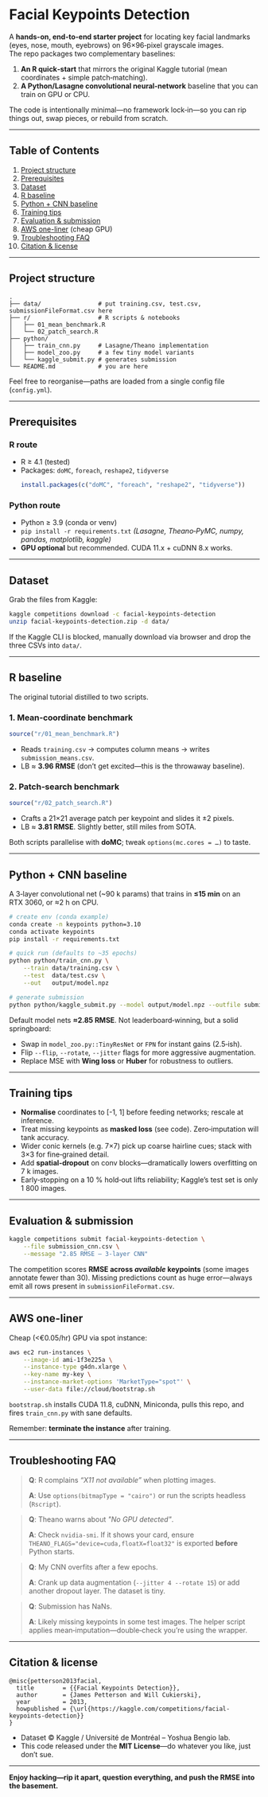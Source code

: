 # Facial Keypoints Detection  

A **hands-on, end-to-end starter project** for locating key facial landmarks (eyes, nose, mouth, eyebrows) on 96×96‑pixel grayscale images.  
The repo packages two complementary baselines:

1. **An R quick‑start** that mirrors the original Kaggle tutorial (mean coordinates + simple patch‑matching).  
2. **A Python/Lasagne convolutional neural‑network** baseline that you can train on GPU or CPU.

The code is intentionally minimal—no framework lock‑in—so you can rip things out, swap pieces, or rebuild from scratch.

---

## Table of Contents
1. [Project structure](#project-structure)
2. [Prerequisites](#prerequisites)
3. [Dataset](#dataset)
4. [R baseline](#r-baseline)
5. [Python + CNN baseline](#python--cnn-baseline)
6. [Training tips](#training-tips)
7. [Evaluation & submission](#evaluation--submission)
8. [AWS one-liner](#aws-one-liner) (cheap GPU)
9. [Troubleshooting FAQ](#troubleshooting-faq)
10. [Citation & license](#citation--license)

---

## Project structure
```text
.
├── data/                # put training.csv, test.csv, submissionFileFormat.csv here
├── r/                   # R scripts & notebooks
│   ├── 01_mean_benchmark.R
│   └── 02_patch_search.R
├── python/
│   ├── train_cnn.py     # Lasagne/Theano implementation
│   ├── model_zoo.py     # a few tiny model variants
│   └── kaggle_submit.py # generates submission
└── README.md            # you are here
```
Feel free to reorganise—paths are loaded from a single config file (`config.yml`).

---

## Prerequisites
### R route  
* R ≥ 4.1 (tested)  
* Packages: `doMC`, `foreach`, `reshape2`, `tidyverse`  
  ```r
  install.packages(c("doMC", "foreach", "reshape2", "tidyverse"))
  ```

### Python route  
* Python ≥ 3.9 (conda or venv)  
* `pip install -r requirements.txt` *(Lasagne, Theano‑PyMC, numpy, pandas, matplotlib, kaggle)*  
* **GPU optional** but recommended.  CUDA 11.x + cuDNN 8.x works.

---

## Dataset
Grab the files from Kaggle:
```bash
kaggle competitions download -c facial-keypoints-detection
unzip facial-keypoints-detection.zip -d data/
```
If the Kaggle CLI is blocked, manually download via browser and drop the three CSVs into `data/`.

---

## R baseline
The original tutorial distilled to two scripts.

### 1. Mean‑coordinate benchmark
```r
source("r/01_mean_benchmark.R")
```
* Reads `training.csv` → computes column means → writes `submission_means.csv`.
* LB ≈ **3.96 RMSE** (don’t get excited—this is the throwaway baseline).

### 2. Patch‑search benchmark
```r
source("r/02_patch_search.R")
```
* Crafts a 21×21 average patch per keypoint and slides it ±2 pixels.
* LB ≈ **3.81 RMSE**.  Slightly better, still miles from SOTA.

Both scripts parallelise with **doMC**; tweak `options(mc.cores = …)` to taste.

---

## Python + CNN baseline
A 3‑layer convolutional net (~90 k params) that trains in **≤15 min** on an RTX 3060, or ≈2 h on CPU.

```bash
# create env (conda example)
conda create -n keypoints python=3.10
conda activate keypoints
pip install -r requirements.txt

# quick run (defaults to ~35 epochs)
python python/train_cnn.py \
    --train data/training.csv \
    --test  data/test.csv \
    --out   output/model.npz

# generate submission
python python/kaggle_submit.py --model output/model.npz --outfile submission_cnn.csv
```
Default model nets **≈2.85 RMSE**.  Not leaderboard‑winning, but a solid springboard:
* Swap in `model_zoo.py::TinyResNet` or `FPN` for instant gains (2.5‑ish).
* Flip `--flip`, `--rotate`, `--jitter` flags for more aggressive augmentation.
* Replace MSE with **Wing loss** or **Huber** for robustness to outliers.

---

## Training tips
* **Normalise** coordinates to [-1, 1] before feeding networks; rescale at inference.
* Treat missing keypoints as **masked loss** (see code).  Zero‑imputation will tank accuracy.
* Wider conic kernels (e.g. 7×7) pick up coarse hairline cues; stack with 3×3 for fine‑grained detail.
* Add **spatial‑dropout** on conv blocks—dramatically lowers overfitting on 7 k images.
* Early‑stopping on a 10 % hold‑out lifts reliability; Kaggle’s test set is only 1 800 images.

---

## Evaluation & submission
```bash
kaggle competitions submit facial-keypoints-detection \
    --file submission_cnn.csv \
    --message "2.85 RMSE – 3-layer CNN"
```
The competition scores **RMSE across *available* keypoints** (some images annotate fewer than 30).  Missing predictions count as huge error—always emit all rows present in `submissionFileFormat.csv`.

---

## AWS one-liner
Cheap (<€0.05/hr) GPU via spot instance:
```bash
aws ec2 run-instances \
    --image-id ami-1f3e225a \
    --instance-type g4dn.xlarge \
    --key-name my-key \
    --instance-market-options 'MarketType="spot"' \
    --user-data file://cloud/bootstrap.sh
```
`bootstrap.sh` installs CUDA 11.8, cuDNN, Miniconda, pulls this repo, and fires `train_cnn.py` with sane defaults.

Remember: **terminate the instance** after training.

---

## Troubleshooting FAQ
> **Q**: R complains *“X11 not available”* when plotting images.
>
> **A**: Use `options(bitmapType = "cairo")` or run the scripts headless (`Rscript`).

> **Q**: Theano warns about *"No GPU detected"*.
>
> **A**: Check `nvidia-smi`.  If it shows your card, ensure `THEANO_FLAGS="device=cuda,floatX=float32"` is exported **before** Python starts.

> **Q**: My CNN overfits after a few epochs.
>
> **A**: Crank up data augmentation (`--jitter 4 --rotate 15`) or add another dropout layer.  The dataset is tiny.

> **Q**: Submission has NaNs.
>
> **A**: Likely missing keypoints in some test images.  The helper script applies mean‑imputation—double‑check you’re using the wrapper.

---

## Citation & license
```
@misc{petterson2013facial,
  title        = {{Facial Keypoints Detection}},
  author       = {James Petterson and Will Cukierski},
  year         = 2013,
  howpublished = {\url{https://kaggle.com/competitions/facial-keypoints-detection}}
}
```

* Dataset © Kaggle / Université de Montréal – Yoshua Bengio lab.  
* This code released under the **MIT License**—do whatever you like, just don’t sue.

---

**Enjoy hacking—rip it apart, question everything, and push the RMSE into the basement.**
